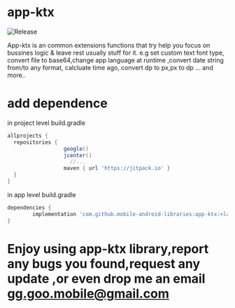 # app-ktx
![Release](https://jitpack.io/v/mobile-android-libraries/app-ktx.svg)

<!--
clickapps-android
-->


App-ktx is an common extensions functions that try help you focus on bussines logic & leave rest usually stuff for it.
e.g set custom text font type, convert file to base64,change app language at runtime ,convert date string from/to any format,
calcluate time ago, convert dp to px,px to dp  ... and more..

# add dependence
in project level build.gradle

```gradle
allprojects {
  repositories {
                  google()
                  jcenter()
                    //...
                  maven { url 'https://jitpack.io' }
  }
}
```
in app level build.gradle
```gradle
dependencies {
        implementation 'com.github.mobile-android-libraries:app-ktx:<last-build>'
}
```
# Enjoy using app-ktx library,report any bugs you found,request any update ,or even drop me an email gg.goo.mobile@gmail.com
